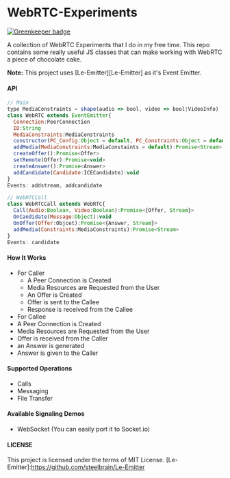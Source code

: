 WebRTC-Experiments
=========

[![Greenkeeper badge](https://badges.greenkeeper.io/steelbrain/WebRTC-Experiments.svg)](https://greenkeeper.io/)

A collection of WebRTC Experiments that I do in my free time. This repo contains some really useful JS classes that can make working with WebRTC a piece of chocolate cake.

__Note:__ This project uses [Le-Emitter][Le-Emitter] as it's Event Emitter.

#### API
```js
// Main
type MediaConstraints = shape(audio => bool, video => bool|VideoInfo)
class WebRTC extends EventEmitter{
  Connection:PeerConnection
  ID:String
  MediaConstraints:MediaConstraints
  constructor(PC_Config:Object = default, PC_Constraints:Object = default)
  addMedia(MediaConstraints:MediaConstaints = default):Promise<Stream>
  createOffer():Promise<Offer>
  setRemote(Offer):Promise<void>
  createAnswer():Promise<Answer>
  addCandidate(Candidate:ICECandidate):void
}
Events: addstream, addcandidate
```
```js
// WebRTCCall
class WebRTCCall extends WebRTC{
  Call(Audio:Boolean, Video:Boolean):Promise<{Offer, Stream}>
  OnCandidate(Message:Object):void
  OnOffer(Offer:Objcet):Promise<{Answer, Stream}>
  addMedia(Constraints:MediaConstraints):Promise<Stream>
}
Events: candidate
```

#### How It Works
- For Caller
  - A Peer Connection is Created
  - Media Resources are Requested from the User
  - An Offer is Created
  - Offer is sent to the Callee
  - Response is received from the Callee
- For Callee
 - A Peer Connection is Created
 - Media Resources are Requested from the User
 - Offer is received from the Caller
 - an Answer is generated
 - Answer is given to the Caller

#### Supported Operations
 - Calls
 - Messaging
 - File Transfer

#### Available Signaling Demos
 - WebSocket (You can easily port it to Socket.io)

#### LICENSE
This project is licensed under the terms of MIT License.
[Le-Emitter]:https://github.com/steelbrain/Le-Emitter
